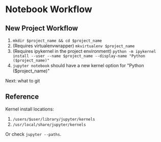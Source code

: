 # Notebook Workflow

## New Project Workflow
1. `mkdir $project_name && cd $project_name`
2. (Requires virtualenvwrapper) `mkvirtualenv $project_name`
3. (Requires ipykernel in the project environment) `python -m ipykernel install --user --name $project_name --display-name "Python ($project_name)"`
4. `jupyter notebook` should have a new kernel option for "Python ($project_name)"

Next: what to git

## Reference
Kernel install locations:

1. `/users/$user/library/jupyter/kernels`
2. `/usr/local/share/jupyter/kernels`

Or check `jupyter --paths`.
